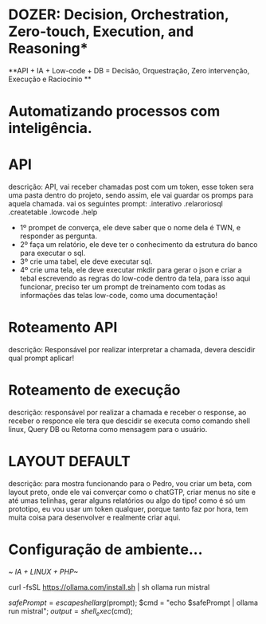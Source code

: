 # DOZER: Decision, Orchestration, Zero-touch, Execution, and Reasoning*

**API + IA + Low-code + DB = Decisão, Orquestração, Zero intervenção, Execução e Raciocínio ** 
# Automatizando processos com inteligência.

# API 
descrição: API, vai receber chamadas post com um token, esse token sera uma pasta dentro do projeto, sendo assim, ele vai guardar os promps para aquela chamada.
vai os seguintes prompt: 
.interativo
.relaroriosql
.createtable
.lowcode
.help

* 1º prompet de converça, ele deve saber que o nome dela é TWN, e responder as pergunta.
* 2º faça um relatório, ele deve ter o conhecimento da estrutura do banco para executar o sql.
* 3º crie uma tabel, ele deve executar sql.
* 4º crie uma tela, ele deve executar mkdir para gerar o json e criar a tebal escrevendo as regras do low-code dentro da tela, para isso aqui funcionar, preciso ter um  prompt de treinamento com todas as informações das telas low-code, como uma documentação!

# Roteamento API
descrição: Responsável por realizar interpretar a chamada, devera descidir qual prompt aplicar!

# Roteamento de execução
descrição: responsável por realizar a chamada e receber o response, ao receber o responce ele tera que descidir se executa como comando shell linux, Query DB ou Retorna como mensagem para o usuário.

# LAYOUT DEFAULT 
descrição: para mostra funcionando para o Pedro, vou criar um beta, com layout preto, onde ele vai converçar como o chatGTP, criar menus no site e até umas telinhas, gerar alguns relatórios ou algo do tipo!
como é só um prototipo, eu vou usar um token qualquer, porque tanto faz por hora, tem muita coisa para desenvolver e realmente criar aqui.

# Configuração de ambiente...
*~ IA + LINUX + PHP~*

curl -fsSL https://ollama.com/install.sh | sh
ollama run mistral

$safePrompt = escapeshellarg($prompt);
$cmd = "echo $safePrompt | ollama run mistral";
$output = shell_exec($cmd);
